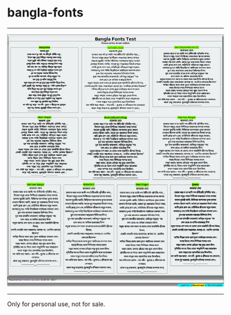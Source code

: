 # bangla-fonts
<hr>
<a href="https://imamuddinwp.github.io/bangla-fonts" target="_blank"> <img src="https://github.com/imamuddinwp/bangla-fonts/blob/main/bangla-fonts-bengali-fonts-imamuddinwp.png"></a>
<hr>
Only for personal use, not for sale. 
